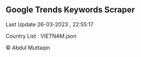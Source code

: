 

## Google Trends Keywords Scraper 
 
Last Update 26-03-2023 , 22:55:17

Country List :
VIETNAM.json



© Abdul Muttaqin 
